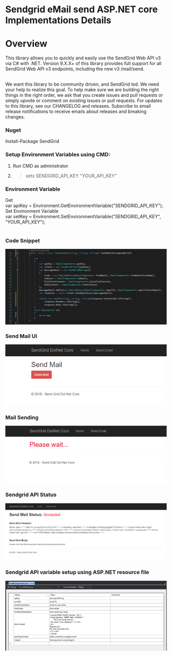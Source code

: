 # Sendgrid eMail send ASP.NET core Implementations Details

# Overview 
This library allows you to quickly and easily use the SendGrid Web API v3 via C# with .NET.  Version 9.X.X+ of this library provides full support for all SendGrid Web API v3 endpoints, including the new v3 /mail/send.  

<br /> 
We want this library to be community driven, and SendGrid led. We need your help to realize this goal. To help make sure we are building the right things in the right order, we ask that you create issues and pull requests or simply upvote or comment on existing issues or pull requests.  For updates to this library, see our CHANGELOG and releases.  Subscribe to email release notifications to receive emails about releases and breaking changes. <br />


### Nuget
Install-Package SendGrid <br />


### Setup Environment Variables using CMD:
01. Run CMD as administrator <br />
02. > setx SENDGRID_API_KEY "YOUR_API_KEY" <br />

### Environment Variable
Get <br />
var apiKey = Environment.GetEnvironmentVariable("SENDGRID_API_KEY"); <br />
Set Environment Variable <br />
var setKey = Environment.SetEnvironmentVariable("SENDGRID_API_KEY", "YOUR_API_KEY"); <br /><br />

###  Code Snippet
![Code Snippet](https://github.com/shahedbd/SendgridASPNETCore/blob/master/Sln.SendGridDotNetCore/SendGridDotNetCore/README/Resources/Code%20Snippet.png)



###  Send Mail UI
![SendMailUI](https://github.com/shahedbd/SendgridASPNETCore/blob/master/Sln.SendGridDotNetCore/SendGridDotNetCore/README/Resources/SendMailUI.png)



###  Mail Sending
![Code Snippet](https://github.com/shahedbd/SendgridASPNETCore/blob/master/Sln.SendGridDotNetCore/SendGridDotNetCore/README/Resources/MailSending.png)



### Sendgrid API Status
![Code Snippet](https://github.com/shahedbd/SendgridASPNETCore/blob/master/Sln.SendGridDotNetCore/SendGridDotNetCore/README/Resources/SendMailStatus.png)


### Sendgrid API variable setup using ASP.NET resource file
![Email components-resouce files](https://github.com/shahedbd/SendgridASPNETCore/blob/master/Sln.SendGridDotNetCore/SendGridDotNetCore/README/Resources/Email%20components-resouce%20files.png)


